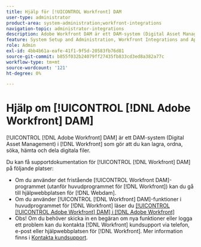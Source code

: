 ```yaml
---
title: Hjälp för [!UICONTROL Workfront] DAM
user-type: administrator
product-area: system-administration;workfront-integrations
navigation-topic: administrator-integrations
description: Adobe Workfront DAM är ett DAM-system (Digital Asset Management) i Workfront som gör att du kan lagra, ordna, söka, hämta och dela digitala filer.
feature: System Setup and Administration, Workfront Integrations and Apps
role: Admin
exl-id: 4bb4b61a-eafe-41f1-9f5d-20583fb76d81
source-git-commit: b855f032b24079ff27435fb833cd3ed8a382a77c
workflow-type: tm+mt
source-wordcount: '121'
ht-degree: 0%

---
```


# Hjälp om [!UICONTROL [!DNL Adobe Workfront] DAM]

[!UICONTROL [!DNL Adobe Workfront] DAM] är ett DAM-system (Digital Asset Management) i [!DNL Workfront] som gör att du kan lagra, ordna, söka, hämta och dela digitala filer.

Du kan få supportdokumentation för [!UICONTROL [!DNL Workfront] DAM] på följande platser:

* Om du använder det fristående [!UICONTROL Workfront DAM]-programmet (utanför huvudprogrammet för [!DNL Workfront]) kan du gå till hjälpwebbplatsen för [!DNL Webdam].
* Om du använder [!UICONTROL [!DNL Workfront] DAM]-funktioner i huvudprogrammet för [!DNL Workfront] läser du [[!UICONTROL [!UICONTROL Adobe Workfront] DAM] i  [!DNL Adobe Workfront]](../../documents/workfront-dam-within-workfront/workfront-dam-in-workfrontt.md)
* Obs! Om du behöver skicka in en begäran om nya funktioner eller logga ett problem kan du kontakta [!DNL Workfront] kundsupport via telefon, e-post eller hjälpwebbplatsen för [!DNL Workfront]. Mer information finns i [Kontakta kundsupport](../../workfront-basics/tips-tricks-and-troubleshooting/contact-customer-support.md).
